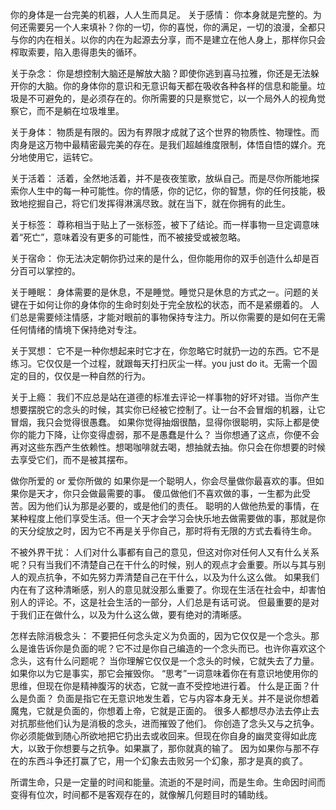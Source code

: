 你的身体是一台完美的机器，人人生而具足。
关于感情：
  你本身就是完整的。为何还需要另一个人来填补？你的一切，你的喜悦，你的满足，一切的浪漫，全都只与你的内在相关。以你的内在为起源去分享，而不是建立在他人身上，那样你只会榨取索要，陷入患得患失的循环。
  
关于杂念：
  你是想控制大脑还是解放大脑？即使你逃到喜马拉雅，你还是无法躲开你的大脑。你的身体你的意识和无意识每天都在吸收各种各样的信息和能量。垃圾是不可避免的，是必须存在的。你所需要的只是察觉它，以一个局外人的视角觉察它，而不是躺在垃圾堆里。
  
关于身体：
  物质是有限的。因为有界限才成就了这个世界的物质性、物理性。而肉身是这万物中最精密最完美的存在。是我们超越维度限制，体悟自悟的媒介。充分地使用它，运转它。
  
关于活着：
  活着，全然地活着，并不是夜夜笙歌，放纵自己。而是尽你所能地探索你人生中的每一种可能性。你的情感，你的记忆，你的智慧，你的任何技能，极致地挖掘自己，将它们发挥得淋漓尽致。就在当下，就在你拥有的此生。
  
关于标签：
  尊称相当于贴上了一张标签，被下了结论。而一样事物一旦定调意味着“死亡”，意味着没有更多的可能性，而不被接受或被忽略。
  
关于宿命：
  你无法决定朝你扔过来的是什么，但你能用你的双手创造什么却是百分百可以掌控的。
  
关于睡眠：
  身体需要的是休息，不是睡觉。睡觉只是休息的方式之一。问题的关键在于如何让你的身体你的生命时刻处于完全放松的状态，而不是紧绷着的。
  人们总是需要倾注情感，才能对眼前的事物保持专注力。所以你需要的是如何在无需任何情绪的情境下保持绝对专注。
  
关于冥想：
  它不是一种你想起来时它才在，你忽略它时就扔一边的东西。它不是练习。它仅仅是一个过程，就跟每天打扫灰尘一样。you just do it。无需一个固定的目的，仅仅是一种自然的行为。
  
关于上瘾：
  我们不应总是站在道德的标准去评论一样事物的好坏对错。当你产生想要摆脱它的念头的时候，其实你已经被它控制了。让一台不会冒烟的机器，让它冒烟，我只会觉得很愚蠢。
  如果你觉得抽烟很酷，显得你很聪明，实际上都是使你的能力下降，让你变得虚弱，那不是愚蠢是什么？
  当你想通了这点，你便不会再对这些东西产生依赖性。想喝咖啡就去喝，想抽就去抽。你只会在你想要的时候去享受它们，而不是被其摆布。
  
  
做你所爱的 or 爱你所做的
  如果你是一个聪明人，你会尽量做你最喜欢的事。但如果你是天才，你只会做最需要的事。
  傻瓜做他们不喜欢做的事，一生都为此受苦。因为他们认为那是必要的，或是他们的责任。
  聪明的人做他热爱的事情，在某种程度上他们享受生活。但一个天才会学习会快乐地去做需要做的事，那就是你的天分绽放之时，因为它不再是关乎你自己，那时将有无限的方式去看待生命。
  
  
不被外界干扰：
  人们对什么事都有自己的意见，但这对你对任何人又有什么关系呢？只有当我们不清楚自己在干什么的时候，别人的观点才会重要。所以与其与别人的观点抗争，不如先努力弄清楚自己在干什么，以及为什么这么做。
  如果我们内在有了这种清晰感，别人的意见就没那么重要了。你现在生活在社会中，却害怕别人的评论。不，这是社会生活的一部分，人们总是有话可说。
  但最重要的是对于我们正在做什么，以及为什么这么做，要有绝对的清晰感。
  
怎样去除消极念头：
  不要把任何念头定义为负面的，因为它仅仅是一个念头。那么是谁告诉你是负面的呢？它不过是你自己编造的一个念头而已。也许你喜欢这个念头，这有什么问题呢？
  当你理解它仅仅是一个念头的时候，它就失去了力量。如果你以为它是事实，那它会摧毁你。
  “思考”一词意味着你在有意识地使用你的思维，但现在你是精神腹泻的状态，它就一直不受控地进行着。
  什么是正面？什么是负面？
  负面是指它在无意识地发生着，它与内容本身无关。并不是说你想着魔鬼，它就是负面的，你想着上帝，它就是正面的。
  很多人都想尽办法去停止去对抗那些他们认为是消极的念头，进而摧毁了他们。
  你创造了念头又与之抗争。你必须能做到随心所欲地把它扔出去或收回来。但现在你自身的幽灵变得如此庞大，以致于你想要与之抗争。如果赢了，那你就真的输了。
  因为如果你与那不存在的东西斗争还打赢了它，用一个幻象去击败另一个幻象，那才是真的疯了。
  
  所谓生命，只是一定量的时间和能量。流逝的不是时间，而是生命。生命因时间而变得有位次，时间都不是客观存在的，就像解几何题目时的辅助线。
